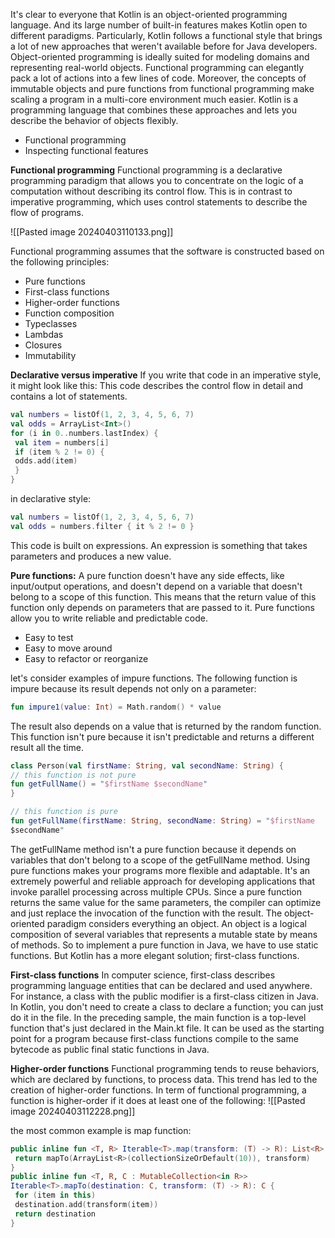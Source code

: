 
It's clear to everyone that Kotlin is an object-oriented programming language. And its large number of built-in features makes Kotlin open to different paradigms.  Particularly, Kotlin follows a functional style that brings a lot of new approaches that weren't available before for Java developers.
Object-oriented programming is ideally suited for modeling domains and representing real-world objects. Functional programming can elegantly pack a lot of actions into a few lines of code. Moreover, the concepts of immutable objects and pure functions from functional programming make scaling a program in a multi-core environment much easier.
Kotlin is a programming language that combines these approaches and lets you describe the behavior of objects flexibly.
- Functional programming
- Inspecting functional features

**Functional programming**
Functional programming is a declarative programming paradigm that allows you to concentrate on the logic of a computation without describing its control flow. This is in contrast to imperative programming, which uses control statements to describe the flow of
programs.

![[Pasted image 20240403110133.png]]


Functional programming assumes that the software is constructed based on the following principles:
- Pure functions
- First-class functions
- Higher-order functions
- Function composition
- Typeclasses
- Lambdas
- Closures
- Immutability

**Declarative versus imperative**
If you write that code in an imperative style, it might look like this:
This code describes the control flow in detail and contains a lot of statements.

```kotlin
val numbers = listOf(1, 2, 3, 4, 5, 6, 7)
val odds = ArrayList<Int>()
for (i in 0..numbers.lastIndex) {
 val item = numbers[i]
 if (item % 2 != 0) {
 odds.add(item)
 }
}
```

in declarative style:
```kotlin
val numbers = listOf(1, 2, 3, 4, 5, 6, 7)
val odds = numbers.filter { it % 2 != 0 }
```
This code is built on expressions. An expression is something that takes parameters and produces a new value.

**Pure functions:**
A pure function doesn't have any side effects, like input/output operations, and doesn't depend on a variable that doesn't belong to a scope of this function. This means that the  return value of this function only depends on parameters that are passed to it.
Pure functions allow you to write reliable and predictable
code. 
- Easy to test
- Easy to move around
- Easy to refactor or reorganize

let's consider examples of impure functions. The following function is impure because its result depends not only on a
parameter:
```kotlin
fun impure1(value: Int) = Math.random() * value
```
The result also depends on a value that is returned by the random function. This function isn't pure because it isn't predictable and returns a different result all the time.

```kotlin
class Person(val firstName: String, val secondName: String) {
// this function is not pure
fun getFullName() = "$firstName $secondName"
}

// this function is pure 
fun getFullName(firstName: String, secondName: String) = "$firstName
$secondName"


```
The getFullName method isn't a pure function because it depends on variables that don't belong to a scope of the getFullName method. 
Using pure functions makes your programs more flexible and adaptable. It's an extremely powerful and reliable approach for developing applications that invoke parallel processing across multiple CPUs. Since a pure function returns the same value for the same parameters, the compiler can optimize and just replace the invocation of the function with the result.
The object-oriented paradigm considers everything an object. An object is a logical composition of several variables that represents a mutable state by means of methods. So to implement a pure function in Java, we have to use static functions. But Kotlin has a more elegant solution; first-class functions.

**First-class functions**
In computer science, first-class describes programming language entities that can be declared and used anywhere. For instance, a class with the public modifier is a first-class citizen in Java.
In Kotlin, you don't need to create a class to declare a function; you can just do it in the file. In the preceding sample, the main function is a top-level function that's just declared in the Main.kt file. It can be used as the starting point for a program because first-class functions
compile to the same bytecode as public final static functions in Java. 

**Higher-order functions**
Functional programming tends to reuse behaviors, which are declared by functions, to process data. This trend has led to the creation of higher-order functions. In term of functional programming, a function is higher-order if it does at least one of the following:
![[Pasted image 20240403112228.png]]

the most common example is map function:
```kotlin
public inline fun <T, R> Iterable<T>.map(transform: (T) -> R): List<R> {
 return mapTo(ArrayList<R>(collectionSizeOrDefault(10)), transform)
}
public inline fun <T, R, C : MutableCollection<in R>>
Iterable<T>.mapTo(destination: C, transform: (T) -> R): C {
 for (item in this)
 destination.add(transform(item))
 return destination
}

```